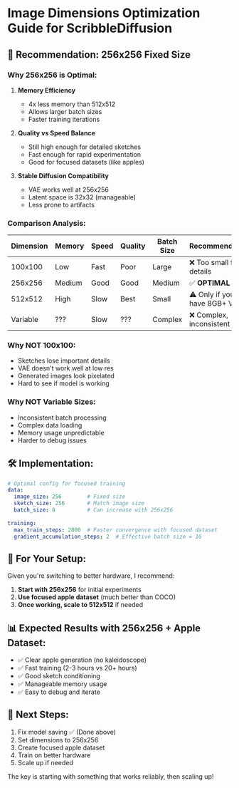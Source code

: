 # Image Dimensions Optimization Guide for ScribbleDiffusion

## 🎯 **Recommendation: 256x256 Fixed Size**

### **Why 256x256 is Optimal:**

1. **Memory Efficiency**
   - 4x less memory than 512x512
   - Allows larger batch sizes
   - Faster training iterations

2. **Quality vs Speed Balance**
   - Still high enough for detailed sketches
   - Fast enough for rapid experimentation
   - Good for focused datasets (like apples)

3. **Stable Diffusion Compatibility**
   - VAE works well at 256x256
   - Latent space is 32x32 (manageable)
   - Less prone to artifacts

### **Comparison Analysis:**

| Dimension | Memory | Speed | Quality | Batch Size | Recommendation |
|-----------|--------|-------|---------|------------|----------------|
| 100x100   | Low    | Fast  | Poor    | Large      | ❌ Too small for details |
| 256x256   | Medium | Good  | Good    | Medium     | ✅ **OPTIMAL** |
| 512x512   | High   | Slow  | Best    | Small      | ⚠️ Only if you have 8GB+ VRAM |
| Variable  | ???    | Slow  | ???     | Complex    | ❌ Complex, inconsistent |

### **Why NOT 100x100:**
- Sketches lose important details
- VAE doesn't work well at low res
- Generated images look pixelated
- Hard to see if model is working

### **Why NOT Variable Sizes:**
- Inconsistent batch processing
- Complex data loading
- Memory usage unpredictable
- Harder to debug issues

## 🛠️ **Implementation:**

```yaml
# Optimal config for focused training
data:
  image_size: 256        # Fixed size
  sketch_size: 256       # Match image size
  batch_size: 8          # Can increase with 256x256
  
training:
  max_train_steps: 2000  # Faster convergence with focused dataset
  gradient_accumulation_steps: 2  # Effective batch size = 16
```

## 🔧 **For Your Setup:**

Given you're switching to better hardware, I recommend:

1. **Start with 256x256** for initial experiments
2. **Use focused apple dataset** (much better than COCO)
3. **Once working, scale to 512x512** if needed

## 📊 **Expected Results with 256x256 + Apple Dataset:**

- ✅ Clear apple generation (no kaleidoscope)
- ✅ Fast training (2-3 hours vs 20+ hours)
- ✅ Good sketch conditioning
- ✅ Manageable memory usage
- ✅ Easy to debug and iterate

## 🚀 **Next Steps:**

1. Fix model saving ✅ (Done above)
2. Set dimensions to 256x256
3. Create focused apple dataset
4. Train on better hardware
5. Scale up if needed

The key is starting with something that works reliably, then scaling up!